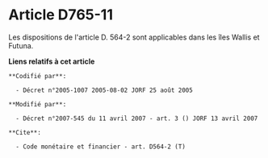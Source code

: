 # Article D765-11

Les dispositions de l'article D. 564-2 sont applicables dans les îles Wallis et Futuna.

**Liens relatifs à cet article**

	**Codifié par**:

	  - Décret n°2005-1007 2005-08-02 JORF 25 août 2005

	**Modifié par**:

	  - Décret n°2007-545 du 11 avril 2007 - art. 3 () JORF 13 avril 2007

	**Cite**:

	  - Code monétaire et financier - art. D564-2 (T)
